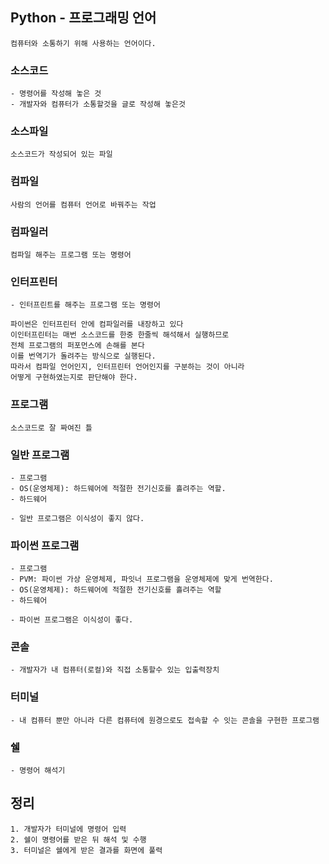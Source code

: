 ## Python - 프로그래밍 언어

    컴퓨터와 소통하기 위해 사용하는 언어이다. 

### 소스코드

    - 명령어를 작성해 놓은 것
    - 개발자와 컴퓨터가 소통할것을 글로 작성해 놓은것

### 소스파일

    소스코드가 작성되어 있는 파일

### 컴파일

    사람의 언어를 컴퓨터 언어로 바꿔주는 작업

### 컴파일러

    컴파일 해주는 프로그램 또는 명령어

### 인터프린터

    - 인터프린트를 해주는 프로그램 또는 명령어

    파이썬은 인터프린터 안에 컴파일러를 내장하고 있다
    이인터프린터는 매번 소스코드를 한중 한줄씩 해석해서 실행하므로 
    전체 프로그램의 퍼포먼스에 손해를 본다
    이를 번역기가 돌려주는 방식으로 실행된다.
    따라서 컴파일 언어인지, 인터프린터 언어인지를 구분하는 것이 아니라 
    어떻게 구현하였는지로 판단해야 한다.

### 프로그램

    소스코드로 잘 짜여진 틀

### 일반 프로그램

    - 프로그램
    - OS(운영체제): 하드웨어에 적절한 전기신호를 흘려주는 역할.
    - 하드웨어

    - 일반 프로그램은 이식성이 좋지 않다.

### 파이썬 프로그램

    - 프로그램
    - PVM: 파이썬 가상 운영체제, 파잇너 프로그램을 운영체제에 맞게 번역한다.
    - OS(운영체제): 하드웨어에 적절한 전기신호를 흘려주는 역할
    - 하드웨어

    - 파이썬 프로그램은 이식성이 좋다.

### 콘솔

    - 개발자가 내 컴퓨터(로컬)와 직접 소통할수 있는 입출력장치

### 터미널

    - 내 컴퓨터 뿐만 아니라 다른 컴퓨터에 원경으로도 접속할 수 잇는 콘솔을 구현한 프로그램

### 쉘

    - 명령어 해석기

## 정리

    1. 개발자가 터미널에 명령어 입력
    2. 쉘이 명령어를 받은 뒤 해석 및 수행
    3. 터미널은 쉘에게 받은 결과를 화면에 풀력
    